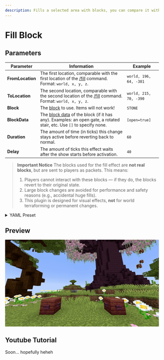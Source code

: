 ```yaml
---
description: Fills a selected area with blocks, you can compare it with the /fill command.
---
```


# Fill Block

## Parameters

| Parameter        | Information                                                                                                                                                   | Example                |
|------------------|---------------------------------------------------------------------------------------------------------------------------------------------------------------|------------------------|
| **FromLocation** | The first location, comparable with the first location of the [ /fill](https://minecraft.wiki/w/Commands/fill) command. Format: `world, x, y, z`.             | `world, 196, 64, -381` |
| **ToLocation**   | The second location, comparable with the second location of the [ /fill](https://minecraft.wiki/w/Commands/fill) command. Format: `world, x, y, z`.           | `world, 215, 70, -390` |
| **Block**        | The [block](https://hub.spigotmc.org/javadocs/bukkit/org/bukkit/Material.html) to use. Items will not work!                                                   | `STONE`                |
| **BlockData**    | The [block data](https://minecraft.wiki/w/Block_states) of the block (if it has any). Examples: an open gate, a rotated stair, etc. Use `[]` to specify none. | `[open=true]`          |
| **Duration**     | The amount of time (in ticks) this change stays active before reverting back to normal.                                                                       | `60`                   |
| **Delay**        | The amount of ticks this effect waits after the show starts before activation.                                                                                | `40`                   |

> **Important Notice**
> The blocks used for the fill effect are **not real blocks**, but are sent to players as packets.
> This means:
>
> 1. Players cannot interact with these blocks — if they do, the blocks revert to their original state.
> 2. Large block changes are avoided for performance and safety reasons (e.g., accidental huge fills).
> 3. This plugin is designed for visual effects, **not** for world terraforming or permanent changes.

<details>
<summary>YAML Preset</summary>

```yaml
'1':
Type: FILL_BLOCK
FromLocation: world, 0, 0, 0
ToLocation: world, 3, 3, 3
Block: STONE
BlockData: []
Duration: 100
Delay: 0
```

</details>

## Preview

![Fill Block Preview](../assets/previews/fill_block.gif)

## Youtube Tutorial

Soon... hopefully heheh
